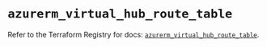 # `azurerm_virtual_hub_route_table`

Refer to the Terraform Registry for docs: [`azurerm_virtual_hub_route_table`](https://registry.terraform.io/providers/hashicorp/azurerm/3.114.0/docs/resources/virtual_hub_route_table).
